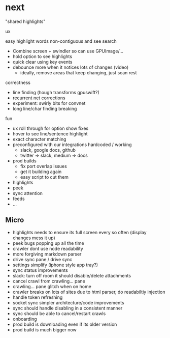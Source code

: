 # next

"shared highlights"

ux

easy highlight words non-contiguous and see search

* Combine screen + swindler so can use GPUImage/...
* hold option to see highlights
* quick clear using key events
* debounce more when it notices lots of changes (video)
  * ideally, remove areas that keep changing, just scan rest

correctness

* line finding (hough transforms gpuswift?)
* recurrent net corrections
* experiment: swirly bits for convnet
* long line/char finding breaking

fun

* ux roll through for option show fixes
* hover to see line/sentence highlight
* exact character matching
* preconfigured with our integrations hardcoded / working
  * slack, google docs, github
  * twitter => slack, medium => docs
* prod builds
  * fix port overlap issues
  * get it building again
  * easy script to cut them
* highlights
* peek
* sync attention
* feeds
* ...

## Micro

* highlights needs to ensure its full screen every so often (display changes mess it up)
* peek bugs popping up all the time
* crawler dont use node readability
* more forgiving markdown parser
* drive sync pane / drive sync
* settings simplify (iphone style app tray?)
* sync status improvements
* slack: turn off room it should disable/delete attachments
* cancel crawl from crawling... pane
* crawling... pane glitch when on home
* crawler breaks on lots of sites due to html parser, do readabiltiy injection
* handle token refreshing
* socket sync simpler architecture/code improvements
* sync should handle disabling in a consistent manner
* sync should be able to cancel/restart crawls
* onboarding
* prod build is downloading even if its older version
* prod build is much bigger now

